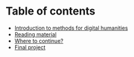 # Table of contents

* [Introduction to methods for digital humanities](README.md)
* [Reading material](reading-material.md)
* [Where to continue?](where-to-continue.md)
* [Final project](final-project.md)

